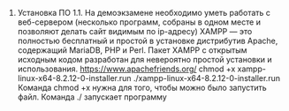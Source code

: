 1. Установка ПО
   1.1. На демоэкзамене необходимо уметь работать с веб-сервером (несколько программ, собраны в одном месте и позволяют делать сайт видимым по ip-адресу)
   XAMPP — это полностью бесплатный и простой в установке дистрибутив Apache, содержащий MariaDB, PHP и Perl. Пакет XAMPP с открытым исходным кодом разработан для невероятно простой установки и использования. https://www.apachefriends.org/
   chmod +x xampp-linux-x64-8.2.12-0-installer.run
   ./xampp-linux-x64-8.2.12-0-installer.run
   Команда chmod +x нужна для того, чтобы можно было запустить файл. Команда ./ запускает программу
